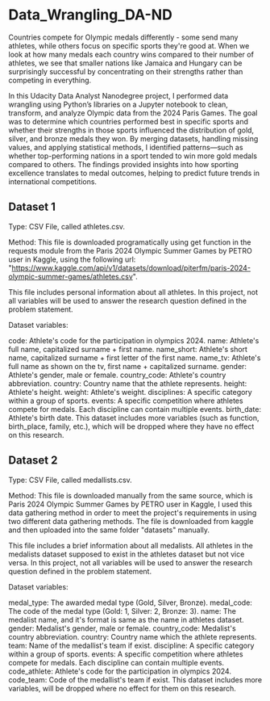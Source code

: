 # Data_Wrangling_DA-ND

Countries compete for Olympic medals differently - some send many athletes, while others focus on specific sports they're good at. When we look at how many medals each country wins compared to their number of athletes, we see that smaller nations like Jamaica and Hungary can be surprisingly successful by concentrating on their strengths rather than competing in everything.

In this Udacity Data Analyst Nanodegree project, I performed data wrangling using Python’s libraries on a Jupyter notebook to clean, transform, and analyze Olympic data from the 2024 Paris Games. The goal was to determine which countries performed best in specific sports and whether their strengths in those sports influenced the distribution of gold, silver, and bronze medals they won. By merging datasets, handling missing values, and applying statistical methods, I identified patterns—such as whether top-performing nations in a sport tended to win more gold medals compared to others. The findings provided insights into how sporting excellence translates to medal outcomes, helping to predict future trends in international competitions.

## Dataset 1
Type: CSV File, called athletes.csv.

Method: This file is downloaded programatically using get function in the requests module from the Paris 2024 Olympic Summer Games by PETRO user in Kaggle, using the following url: "https://www.kaggle.com/api/v1/datasets/download/piterfm/paris-2024-olympic-summer-games/athletes.csv".

This file includes personal information about all athletes. In this project, not all variables will be used to answer the research question defined in the problem statement.

Dataset variables:

code: Athlete's code for the participation in olympics 2024.
name: Athlete's full name, capitalized surname + first name.
name_short: Athlete's short name, capitalized surname + first letter of the first name.
name_tv: Athlete's full name as shown on the tv, first name + capitalized surname.
gender: Athlete's gender, male or female.
country_code: Athlete's country abbreviation.
country: Country name that the athlete represents.
height: Athlete's height.
weight: Athlete's weight.
disciplines: A specific category within a group of sports.
events: A specific competition where athletes compete for medals. Each discipline can contain multiple events.
birth_date: Athlete's birth date.
This dataset includes more variables (such as function, birth_place, family, etc.), which will be dropped where they have no effect on this research.

## Dataset 2
Type: CSV File, called medallists.csv.

Method: This file is downloaded manually from the same source, which is Paris 2024 Olympic Summer Games by PETRO user in Kaggle, I used this data gathering method in order to meet the project's requirements in using two different data gathering methods. The file is downloaded from kaggle and then uploaded into the same folder "datasets" manually.

This file includes a brief information about all medalists. All athletes in the medalists dataset supposed to exist in the athletes dataset but not vice versa. In this project, not all variables will be used to answer the research question defined in the problem statement.

Dataset variables:

medal_type: The awarded medal type (Gold, Silver, Bronze).
medal_code: The code of the medal type (Gold: 1, Silver: 2, Bronze: 3).
name: The medalist name, and it's format is same as the name in athletes dataset.
gender: Medalist's gender, male or female.
country_code: Medalist's country abbreviation.
country: Country name which the athlete represents.
team: Name of the medallist's team if exist.
discipline: A specific category within a group of sports.
events: A specific competition where athletes compete for medals. Each discipline can contain multiple events.
code_athlete: Athlete's code for the participation in olympics 2024.
code_team: Code of the medallist's team if exist.
This dataset includes more variables, will be dropped where no effect for them on this research.
